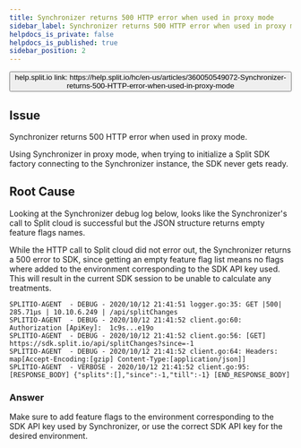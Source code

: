 ```yaml
---
title: Synchronizer returns 500 HTTP error when used in proxy mode
sidebar_label: Synchronizer returns 500 HTTP error when used in proxy mode
helpdocs_is_private: false
helpdocs_is_published: true
sidebar_position: 2
---
```


<p>
  <button style={{borderRadius:'8px', border:'1px', fontFamily:'Courier New', fontWeight:'800', textAlign:'left'}}> help.split.io link: https://help.split.io/hc/en-us/articles/360050549072-Synchronizer-returns-500-HTTP-error-when-used-in-proxy-mode </button>
</p>

## Issue

Synchronizer returns 500 HTTP error when used in proxy mode.

Using Synchronizer in proxy mode, when trying to initialize a Split SDK factory connecting to the Synchronizer instance, the SDK never gets ready.

## Root Cause

Looking at the Synchronizer debug log below, looks like the Synchronizer's call to Split cloud is successful but the JSON structure returns empty feature flags names. 

While the HTTP call to Split cloud did not error out, the Synchronizer returns a 500 error to SDK, since getting an empty feature flag list means no flags where added to the environment corresponding to the SDK API key used. This will result in the current SDK session to be unable to calculate any treatments.

```
SPLITIO-AGENT  - DEBUG - 2020/10/12 21:41:51 logger.go:35: GET |500| 285.71µs | 10.10.6.249 | /api/splitChanges
SPLITIO-AGENT  - DEBUG - 2020/10/12 21:41:52 client.go:60: Authorization [ApiKey]:  1c9s...e19o
SPLITIO-AGENT  - DEBUG - 2020/10/12 21:41:52 client.go:56: [GET]  https://sdk.split.io/api/splitChanges?since=-1
SPLITIO-AGENT  - DEBUG - 2020/10/12 21:41:52 client.go:64: Headers: map[Accept-Encoding:[gzip] Content-Type:[application/json]]
SPLITIO-AGENT  - VERBOSE - 2020/10/12 21:41:52 client.go:95: [RESPONSE_BODY] {"splits":[],"since":-1,"till":-1} [END_RESPONSE_BODY]
```

### Answer

Make sure to add feature flags to the environment corresponding to the SDK API key used by Synchronizer, or use the correct SDK API key for the desired environment.